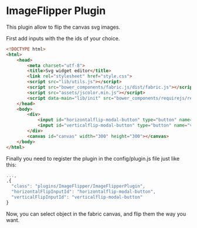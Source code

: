 
ImageFlipper Plugin
==================

This plugin allow to flip the canvas svg images.

First add inputs with the the ids of your choice.

```html
<!DOCTYPE html>
<html>
    <head>
        <meta charset="utf-8">
        <title>Svg widget editor</title>
        <link rel="stylesheet" href="style.css">
        <script src="lib/utils.js"></script>
        <script src="bower_components/fabric.js/dist/fabric.js"></script>
        <script src="assets/jscolor.min.js"></script>
        <script data-main="lib/init" src="bower_components/requirejs/require.js"></script>
    </head>
    <body>
        <div>
            <input id="horizontalflip-modal-button" type="button" name="horizontal-flip" value="horizontal flip"/>
            <input id="verticalflip-modal-button" type="button" name="vertical-flip" value="vertical flip"/>
        </div>
        <canvas id="canvas" width="300" height="300"></canvas>
    </body>
</html>
```

Finally you need to register the plugin in the config/plugin.js file just like this:

```js
...,
,{
  "class": "plugins/ImageFlipper/ImageFlipperPlugin",
  "horizontalFlipInputId": "horizontalflip-modal-button",
  "verticalFlipInputId": "verticalflip-modal-button"
}
```

Now, you can select object in the fabric canvas, and flip them the way you want.
